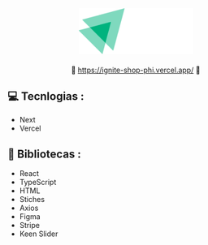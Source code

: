 <div align='center'>
   <img height='90px' src='./src/assets/logo.svg' alt='logo para github'/>
      
   ####  ####

   :link: <https://ignite-shop-phi.vercel.app/> :link:
   
   
</div>

## :computer: Tecnlogias :

- Next
- Vercel

## :rocket: Bibliotecas :

- React
- TypeScript
- HTML
- Stiches
- Axios
- Figma
- Stripe
- Keen Slider
